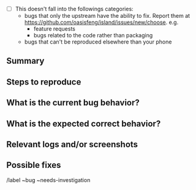 - [ ] This doesn't fall into the followings categories:
    - bugs that only the upstream have the ability to fix. Report them at https://github.com/oasisfeng/island/issues/new/choose. e.g.
      - feature requests
      - bugs related to the code rather than packaging
    - bugs that can't be reproduced elsewhere than your phone

## Summary

<!-- Summarize the bug encountered concisely -->

## Steps to reproduce

<!-- How one can reproduce the issue - this is very important -->

## What is the current bug behavior?

<!-- What actually happens -->

## What is the expected correct behavior?

<!-- What you should see instead -->

## Relevant logs and/or screenshots

<!-- Paste any relevant logs - please use code blocks (```) to format console output, logs, and code, as
it's very hard to read otherwise. -->

## Possible fixes

<!-- If you can, link to the line of code that might be responsible for the problem -->

/label ~bug ~needs-investigation